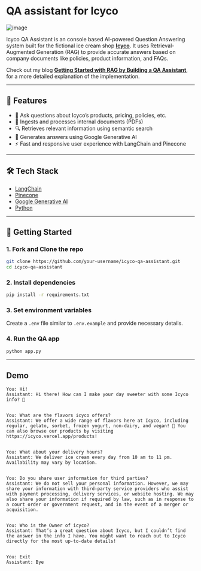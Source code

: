 # QA assistant for Icyco

![image](https://github.com/user-attachments/assets/95088b62-225f-4cde-9876-93f978ce714c)


Icyco QA Assistant is an console based AI-powered Question Answering system built for the fictional ice cream shop [**Icyco**](https://icyco.vercel.app/). It uses Retrieval-Augmented Generation (RAG) to provide accurate answers based on company documents like policies, product information, and FAQs.

Check out my blog **[Getting Started with RAG by Building a QA Assistant](https://medium.com/@dharshib.8/getting-started-with-rag-by-building-a-qa-assistant-a72b9140b554)**, for a more detailed explanation of the implementation.

---

## 🧠 Features

- 💬 Ask questions about Icyco’s products, pricing, policies, etc.
- 📄 Ingests and processes internal documents (PDFs)
- 🔍 Retrieves relevant information using semantic search
- 🤖 Generates answers using Google Generative AI
- ⚡ Fast and responsive user experience with LangChain and Pinecone

---

## 🛠️ Tech Stack

- [LangChain](https://www.langchain.com/)
- [Pinecone](https://www.pinecone.io/)
- [Google Generative AI](https://ai.google.dev/)
- [Python](https://www.python.org/)

---

## 🚀 Getting Started

### 1. Fork and Clone the repo

```bash
git clone https://github.com/your-username/icyco-qa-assistant.git
cd icyco-qa-assistant
```

### 2. Install dependencies

```bash
pip install -r requirements.txt
```

### 3. Set environment variables

Create a `.env` file similar to `.env.example` and provide necessary details.

### 4. Run the QA app

````bash
python app.py
````

---

## Demo

```
You: Hi!
Assistant: Hi there! How can I make your day sweeter with some Icyco info? 🍦


You: What are the flavors icyco offers?
Assistant: We offer a wide range of flavors here at Icyco, including regular, gelato, sorbet, frozen yogurt, non-dairy, and vegan! 🍦 You can also browse our products by visiting https://icyco.vercel.app/products!


You: What about your delivery hours?
Assistant: We deliver ice cream every day from 10 am to 11 pm. Availability may vary by location.


You: Do you share user information for third parties?
Assistant: We do not sell your personal information. However, we may share your information with third-party service providers who assist with payment processing, delivery services, or website hosting. We may also share your information if required by law, such as in response to a court order or government request, and in the event of a merger or acquisition.


You: Who is the Owner of icyco?
Assistant: That’s a great question about Icyco, but I couldn’t find the answer in the info I have. You might want to reach out to Icyco directly for the most up-to-date details!


You: Exit
Assistant: Bye
```

